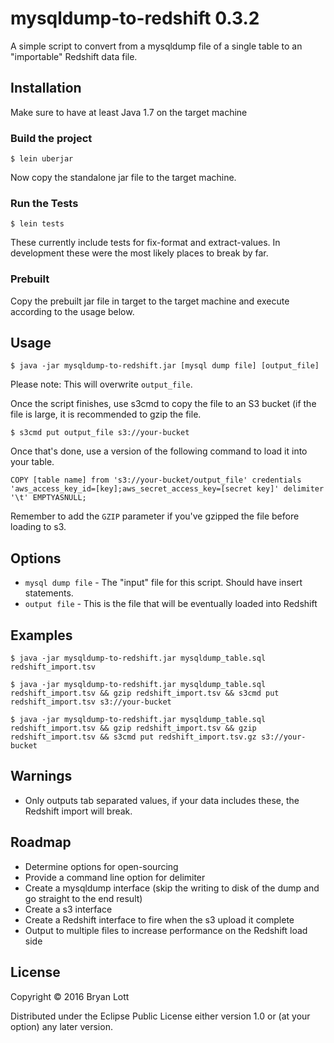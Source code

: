 # mysqldump-to-redshift 0.3.2

A simple script to convert from a mysqldump file of a single table to an "importable" Redshift data file.

## Installation

Make sure to have at least Java 1.7 on the target machine

### Build the project

    $ lein uberjar

Now copy the standalone jar file to the target machine.

### Run the Tests

    $ lein tests

These currently include tests for fix-format and extract-values.  In development these were the most likely places to break by far.

### Prebuilt

Copy the prebuilt jar file in target to the target machine and execute according to the usage below.

## Usage

    $ java -jar mysqldump-to-redshift.jar [mysql dump file] [output_file]

Please note: This will overwrite `output_file`.

Once the script finishes, use s3cmd to copy the file to an S3 bucket (if the file is large, it is recommended to gzip the file.

    $ s3cmd put output_file s3://your-bucket

Once that's done, use a version of the following command to load it into your table.

    COPY [table name] from 's3://your-bucket/output_file' credentials 'aws_access_key_id=[key];aws_secret_access_key=[secret key]' delimiter '\t' EMPTYASNULL;

Remember to add the `GZIP` parameter if you've gzipped the file before loading to s3.

## Options

* `mysql dump file` - The "input" file for this script.  Should have insert statements.
* `output file` - This is the file that will be eventually loaded into Redshift

## Examples

    $ java -jar mysqldump-to-redshift.jar mysqldump_table.sql redshift_import.tsv

    $ java -jar mysqldump-to-redshift.jar mysqldump_table.sql redshift_import.tsv && gzip redshift_import.tsv && s3cmd put redshift_import.tsv s3://your-bucket

    $ java -jar mysqldump-to-redshift.jar mysqldump_table.sql redshift_import.tsv && gzip redshift_import.tsv && gzip redshift_import.tsv && s3cmd put redshift_import.tsv.gz s3://your-bucket

## Warnings

* Only outputs tab separated values, if your data includes these, the Redshift import will break.

## Roadmap

* Determine options for open-sourcing
* Provide a command line option for delimiter
* Create a mysqldump interface (skip the writing to disk of the dump and go straight to the end result)
* Create a s3 interface
* Create a Redshift interface to fire when the s3 upload it complete
* Output to multiple files to increase performance on the Redshift load side

## License

Copyright © 2016 Bryan Lott

Distributed under the Eclipse Public License either version 1.0 or (at
your option) any later version.
